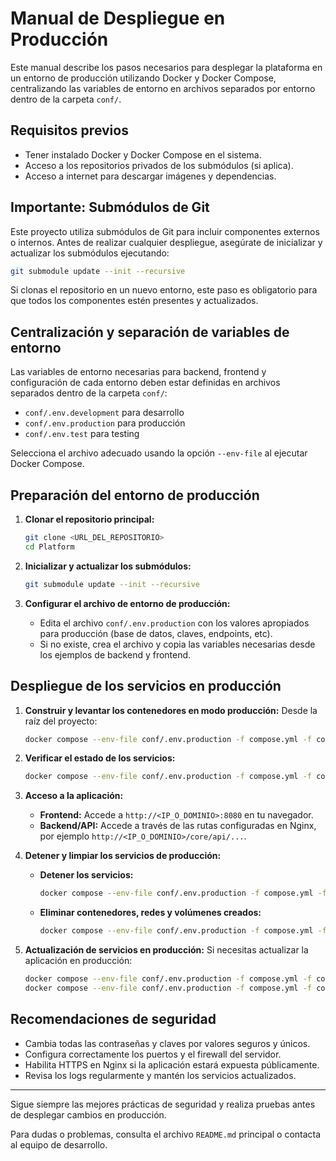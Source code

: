 # Manual de Despliegue en Producción

Este manual describe los pasos necesarios para desplegar la plataforma en un entorno de producción utilizando Docker y Docker Compose, centralizando las variables de entorno en archivos separados por entorno dentro de la carpeta `conf/`.

## Requisitos previos

- Tener instalado Docker y Docker Compose en el sistema.
- Acceso a los repositorios privados de los submódulos (si aplica).
- Acceso a internet para descargar imágenes y dependencias.

## Importante: Submódulos de Git

Este proyecto utiliza submódulos de Git para incluir componentes externos o internos. Antes de realizar cualquier despliegue, asegúrate de inicializar y actualizar los submódulos ejecutando:

```bash
git submodule update --init --recursive
```

Si clonas el repositorio en un nuevo entorno, este paso es obligatorio para que todos los componentes estén presentes y actualizados.

## Centralización y separación de variables de entorno

Las variables de entorno necesarias para backend, frontend y configuración de cada entorno deben estar definidas en archivos separados dentro de la carpeta `conf/`:
- `conf/.env.development` para desarrollo
- `conf/.env.production` para producción
- `conf/.env.test` para testing

Selecciona el archivo adecuado usando la opción `--env-file` al ejecutar Docker Compose.

## Preparación del entorno de producción

1. **Clonar el repositorio principal:**
   ```bash
   git clone <URL_DEL_REPOSITORIO>
   cd Platform
   ```

2. **Inicializar y actualizar los submódulos:**
   ```bash
   git submodule update --init --recursive
   ```

3. **Configurar el archivo de entorno de producción:**
   - Edita el archivo `conf/.env.production` con los valores apropiados para producción (base de datos, claves, endpoints, etc).
   - Si no existe, crea el archivo y copia las variables necesarias desde los ejemplos de backend y frontend.

## Despliegue de los servicios en producción

1. **Construir y levantar los contenedores en modo producción:**
   Desde la raíz del proyecto:
   ```bash
   docker compose --env-file conf/.env.production -f compose.yml -f compose.prod.yml up -d --build
   ```

2. **Verificar el estado de los servicios:**
   ```bash
   docker compose --env-file conf/.env.production -f compose.yml -f compose.prod.yml ps
   ```

3. **Acceso a la aplicación:**
   - **Frontend:** Accede a `http://<IP_O_DOMINIO>:8080` en tu navegador.
   - **Backend/API:** Accede a través de las rutas configuradas en Nginx, por ejemplo `http://<IP_O_DOMINIO>/core/api/...`.

4. **Detener y limpiar los servicios de producción:**
   - **Detener los servicios:**
     ```bash
     docker compose --env-file conf/.env.production -f compose.yml -f compose.prod.yml stop
     ```
   - **Eliminar contenedores, redes y volúmenes creados:**
     ```bash
     docker compose --env-file conf/.env.production -f compose.yml -f compose.prod.yml down
     ```

5. **Actualización de servicios en producción:**
   Si necesitas actualizar la aplicación en producción:
   ```bash
   docker compose --env-file conf/.env.production -f compose.yml -f compose.prod.yml pull
   docker compose --env-file conf/.env.production -f compose.yml -f compose.prod.yml up -d --build
   ```

## Recomendaciones de seguridad
- Cambia todas las contraseñas y claves por valores seguros y únicos.
- Configura correctamente los puertos y el firewall del servidor.
- Habilita HTTPS en Nginx si la aplicación estará expuesta públicamente.
- Revisa los logs regularmente y mantén los servicios actualizados.

---

Sigue siempre las mejores prácticas de seguridad y realiza pruebas antes de desplegar cambios en producción.

Para dudas o problemas, consulta el archivo `README.md` principal o contacta al equipo de desarrollo.
